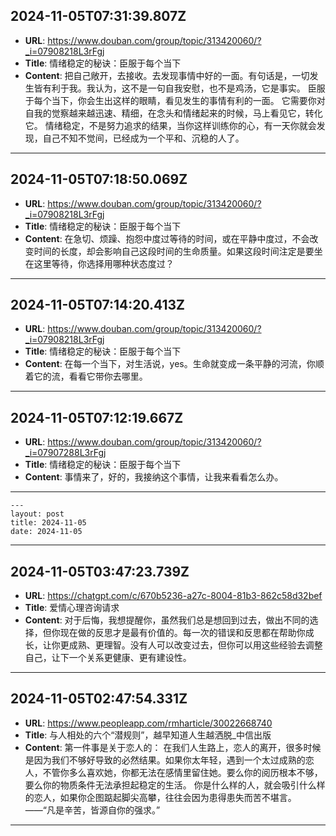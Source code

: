 
  ## 2024-11-05T07:31:39.807Z
  
  - **URL**: https://www.douban.com/group/topic/313420060/?_i=07908218L3rFgj
  - **Title**: 情绪稳定的秘诀：臣服于每个当下
  - **Content**: 把自己敞开，去接收。去发现事情中好的一面。有句话是，一切发生皆有利于我。我认为，这不是一句自我安慰，也不是鸡汤，它是事实。  臣服于每个当下，你会生出这样的眼睛，看见发生的事情有利的一面。  它需要你对自我的觉察越来越迅速、精细，在念头和情绪起来的时候，马上看见它，转化它。  情绪稳定，不是努力追求的结果，当你这样训练你的心，有一天你就会发现，自己不知不觉间，已经成为一个平和、沉稳的人了。
  
  
  ---
  
  ## 2024-11-05T07:18:50.069Z
  
  - **URL**: https://www.douban.com/group/topic/313420060/?_i=07908218L3rFgj
  - **Title**: 情绪稳定的秘诀：臣服于每个当下
  - **Content**: 在急切、烦躁、抱怨中度过等待的时间，或在平静中度过，不会改变时间的长度，却会影响自己这段时间的生命质量。如果这段时间注定是要坐在这里等待，你选择用哪种状态度过？
  
  
  ---
  
  ## 2024-11-05T07:14:20.413Z
  
  - **URL**: https://www.douban.com/group/topic/313420060/?_i=07908218L3rFgj
  - **Title**: 情绪稳定的秘诀：臣服于每个当下
  - **Content**: 在每一个当下，对生活说，yes。生命就变成一条平静的河流，你顺着它的流，看看它带你去哪里。
  
  
  ---
  
  ## 2024-11-05T07:12:19.667Z
  
  - **URL**: https://www.douban.com/group/topic/313420060/?_i=07907288L3rFgj
  - **Title**: 情绪稳定的秘诀：臣服于每个当下
  - **Content**: 事情来了，好的，我接纳这个事情，让我来看看怎么办。
  
  
  ---
    ---
    layout: post
    title: 2024-11-05
    date: 2024-11-05
  ---
 
  ## 2024-11-05T03:47:23.739Z
  
  - **URL**: https://chatgpt.com/c/670b5236-a27c-8004-81b3-862c58d32bef
  - **Title**: 爱情心理咨询请求
  - **Content**: 对于后悔，我想提醒你，虽然我们总是想回到过去，做出不同的选择，但你现在做的反思才是最有价值的。每一次的错误和反思都在帮助你成长，让你更成熟、更理智。没有人可以改变过去，但你可以用这些经验去调整自己，让下一个关系更健康、更有建设性。
  
  
  ---
  
  ## 2024-11-05T02:47:54.331Z
  
  - **URL**: https://www.peopleapp.com/rmharticle/30022668740
  - **Title**: 与人相处的六个“潜规则”，越早知道人生越洒脱_中信出版
  - **Content**: 第一件事是关于恋人的：  在我们人生路上，恋人的离开，很多时候是因为我们不够好导致的必然结果。如果你太年轻，遇到一个太过成熟的恋人，不管你多么喜欢她，你都无法在感情里留住她。要么你的阅历根本不够，要么你的物质条件无法承担起稳定的生活。  你是什么样的人，就会吸引什么样的恋人，如果你企图踮起脚尖高攀，往往会因为患得患失而苦不堪言。  ——“凡是辛苦，皆源自你的强求。”
  
  
  ---
  